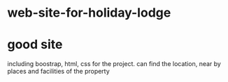 # web-site-for-holiday-lodge
#  good  site
including boostrap, html, css for the project.
can find the location, near by places and facilities of the property
